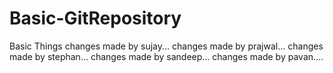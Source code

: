 # Basic-GitRepository
Basic Things
changes made by sujay...
changes made by prajwal...
changes made by stephan...
changes made by sandeep...
changes made by pavan....
